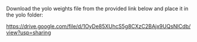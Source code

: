 Download the yolo weights file from the provided link below and place it in the yolo folder:

https://drive.google.com/file/d/1OyDe85XUhcS5g8CXzC2BAjx9UQsNICdb/view?usp=sharing
